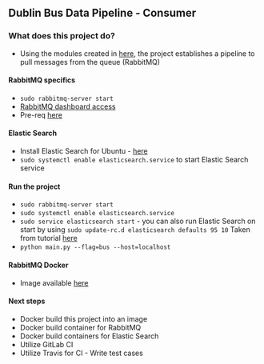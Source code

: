 ## Dublin Bus Data Pipeline - Consumer

### What does this project do?

 * Using the modules created in [here]('https://gitlab.scss.tcd.ie/panthb/Dublin-Transport_RPP'), the project establishes a pipeline to pull messages from the queue (RabbitMQ)

#### RabbitMQ specifics
 * ```sudo rabbitmq-server start```
 * [RabbitMQ dashboard access]('https://developers.coveo.com/display/public/SitecoreV3/Accessing+the+RabbitMQ+Management+Console;jsessionid=548855A4C0EC0A72DA10CA8E400B124F')
 * Pre-req [here]('https://www.rabbitmq.com/management.html')

#### Elastic Search
 * Install Elastic Search for Ubuntu - [here]('https://www.digitalocean.com/community/tutorials/how-to-install-and-configure-elasticsearch-on-ubuntu-16-04')
 * ```sudo systemctl enable elasticsearch.service``` to start Elastic Search service

#### Run the project
 * ```sudo rabbitmq-server start```
 * ```sudo systemctl enable elasticsearch.service```
 * ```sudo service elasticsearch start``` - you can also run Elastic Search on start by using ```sudo update-rc.d elasticsearch defaults 95 10``` Taken from tutorial [here]('https://www.digitalocean.com/community/tutorials/how-to-install-elasticsearch-logstash-and-kibana-elk-stack-on-ubuntu-14-04')
 * ```python main.py --flag=bus --host=localhost```

#### RabbitMQ Docker
 * Image available [here]('https://docs.docker.com/samples/library/rabbitmq/')

#### Next steps
 * Docker build this project into an image
 * Docker build container for RabbitMQ
 * Docker build containers for Elastic Search
 * Utilize GitLab CI 
 * Utilize Travis for CI - Write test cases